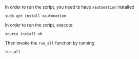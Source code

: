 In order to run the script, you need to have `xautomation` installed

`sudo apt install xautomation`

In order to run the script, execute:

`source install.sh`

Then invoke the `run_all` function by running:

`run_all`
